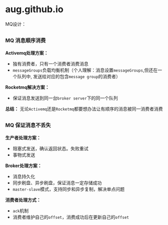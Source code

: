 # aug.github.io
MQ设计：
## <font size="3">MQ 消息顺序消费</font><br />
 **Activemq处理方案：**
 
* 独有消费者，只有一个消费者消费消息
* `messageGroups`负载均衡机制（个人理解：消息设置`messageGroups`,但还在一个队列中, 发送给对应的包含`message group`的消费者）

**Rocketmq解决方案：**

* 保证消息发送到同一台`broker server`下的同一个队列

**总结：** 无论`Activemq`还是`Rocketmq`都要想办法让有顺序的消息被同一消费者消费

## <font size="3">MQ 保证消息不丢失</font>
**生产者处理方案：**

* 阻塞式发送，确认返回状态。失败重试
* 事物式发送

**Broker处理方案：**

* 消息持久化
* 同步刷盘、异步刷盘，保证消息一定存储成功
* `master-slave`模式，支持同步和异步复制，解决单点问题

**消费者处理方式：**

* `ack`机制
* 消费者维护自己的`offset`，消费成功后在更新自己的`offset`
